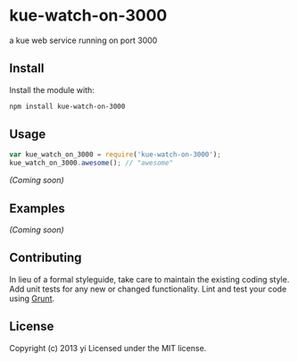 # kue-watch-on-3000

a kue web service running on port 3000

## Install
Install the module with:

```bash
npm install kue-watch-on-3000
```

## Usage
```javascript
var kue_watch_on_3000 = require('kue-watch-on-3000');
kue_watch_on_3000.awesome(); // "awesome"
```
_(Coming soon)_

## Examples
_(Coming soon)_

## Contributing
In lieu of a formal styleguide, take care to maintain the existing coding style. Add unit tests for any new or changed functionality. Lint and test your code using [Grunt](http://gruntjs.com/).

## License
Copyright (c) 2013 yi
Licensed under the MIT license.
